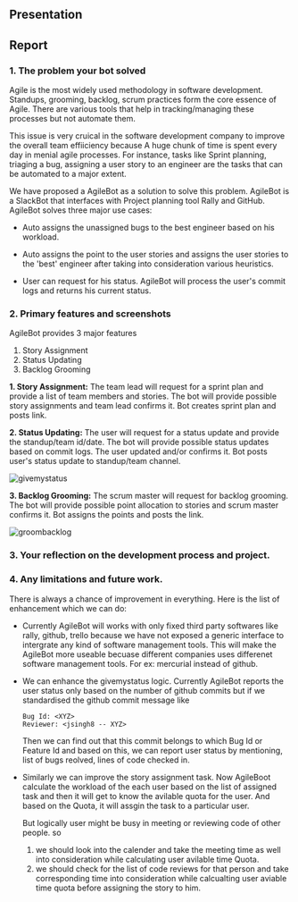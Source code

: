 ## Presentation

## Report

### 1. The problem your bot solved

Agile is the most widely used methodology in software development. Standups, grooming, backlog, scrum practices form the core essence of Agile. There are various tools that help in tracking/managing these processes but not automate them.  

This issue is very cruical in the software development company to improve the overall team effiiciency because A huge chunk of time is spent every day in menial agile processes. For instance, tasks like Sprint planning, triaging a bug, assigning a user story to an engineer are the tasks that can be automated to a major extent.   

We have proposed a AgileBot as a solution to solve this problem. AgileBot is a SlackBot that interfaces with Project planning tool Rally and GitHub. AgileBot solves three major use cases:  

* Auto assigns the unassigned bugs to the best engineer based on his workload.  

* Auto assigns the point to the user stories and assigns the user stories to the 'best' engineer after taking into consideration various heuristics.  

* User can request for his status. AgileBot will process the user's commit logs and returns his current status. 

### 2. Primary features and screenshots

AgileBot provides 3 major features
1. Story Assignment
2. Status Updating
3. Backlog Grooming

**1. Story Assignment:** The team lead will request for a sprint plan and provide a list of team members and stories. The bot will provide possible story assignments and team lead confirms it. Bot creates sprint plan and posts link.


**2. Status Updating:** The user will request for a status update and provide the standup/team id/date. The bot will provide possible status updates based on commit logs. The user updated and/or confirms it. Bot posts user's status update to standup/team channel.

![givemystatus](https://media.github.ncsu.edu/user/6216/files/2719700c-d84f-11e7-840e-5f066cf90bf0)

**3. Backlog Grooming:**  The scrum master will request for backlog grooming. The bot will provide possible point allocation to stories and scrum master confirms it. Bot assigns the points and posts the link.

![groombacklog](https://media.github.ncsu.edu/user/6216/files/4409ca40-d84f-11e7-880f-71d29c8adf6c)

### 3. Your reflection on the development process and project.

### 4. Any limitations and future work.

There is always a chance of improvement in everything. Here is the list of enhancement which we can do:

* Currently AgileBot will works with only fixed third party softwares like rally, github, trello because we have not exposed a generic interface to intergrate any kind of software management tools. This will make the AgileBot more useable becuase different companies uses differenet software management tools. For ex: mercurial instead of github.

* We can enhance the givemystatus logic. Currently AgileBot reports the user status only based on the number of github commits but if we standardised the github commit message like 
  
  ```
  Bug Id: <XYZ>
  Reviewer: <jsingh8 -- XYZ>
  ```  
  Then we can find out that this commit belongs to which Bug Id or Feature Id and based on this, we can report user status by   mentioning, list of bugs reolved, lines of code checked in. 

* Similarly we can improve the story assignment task. Now AgileBoot calculate the workload of the each user based on the list of assigned task and then it will get to know the avilable quota for the user. And based on the Quota, it will assgin the task to a particular user.

  But logically user might be busy in meeting or reviewing code of other people. so 
  1. we should look into the calender and take the meeting time as well into consideration while calculating user avilable time Quota. 
  2. we should check for the list of code reviews for that person and take corresponding time into consideration while calcualting user aviable time quota before assigning the story to him.
